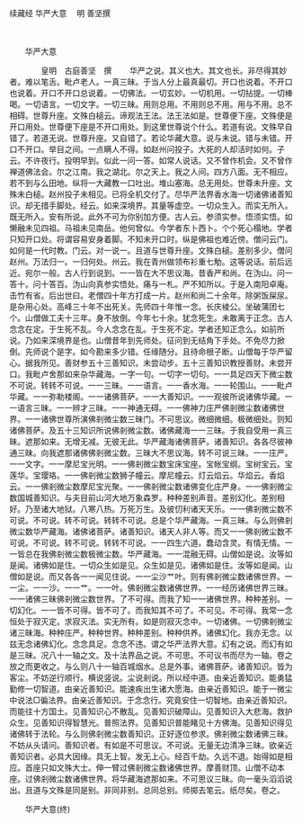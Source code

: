 续藏经   华严大意
　明 善坚撰

　　 

　　华严大意

　　　　皇明　古庭善坚　撰
　　华严之说。其义也大。其文也长。非尽得其妙者。难以笔舌。毗卢老人。一真三昧。于当人分上最真最切。开口也说着。不开口也说着。开口不开口总说着。一切佛法。一切玄妙。一切机用。一切拈提。一切棒喝。一切语言。一切文字。一切三昧。用则总用。不用则总不用。用与不用。总不相碍。世尊升座。文殊白槌云。谛观法王法。法王法如是。世尊便下座。文殊便是开口用处。世尊便下座是不开口用处。到这里世尊说个什么。若道有说。文殊早自错了。若道无说。世尊升座。又自错了。若论华藏大意。说与未说。错与未错。开口不开口。举目之间。一点瞒人不得。如赵州问投子。大死的人却活时如何。子云。不许夜行。投明早到。似此一问一答。如常人说话。又不曾作机会。又不曾作禅道佛法会。尔之江南。我之湖北。尔之天上。我之人间。四方八面。无不相应。若不到与么田地。纵将一大藏教一口吐出。堆山塞海。总无用处。世尊未升座。文殊未白槌。赵州投子未相见。已将全机交付了。尽华严法界香水海一切诸佛诸善知识。却无措手脚处。经云。如来深境界。其量等虚空。一切众生入。而实无所入。既无所入。安有所说。此外不可为你别加方便。古人云。参须实参。悟须实悟。如懒融未见四祖。马祖未见南岳。他何曾似。今学者东卜西卜。个个死心榻地。学者只知开口处。将谓容易安身着脚。不知未开口时。纵是佛祖也难近傍。僧问云门。如何是一代时教。门云。对一说一。且道与世尊升座。文殊白槌。差别多少。僧问赵州。万法归一。一归何处。州云。我在青州做领布衫重七觔。这等说话。前后远近。宛尔一般。古人行到说到。一一皆在大不思议海。昔香严和尚。在沩山。问一答十。问十答百。沩山向真参实悟处。痛与一札。严不知所以。于是入南阳卓庵。击竹有省。后出世曰。老僧四十年方打成一片。赵州和尚二十余年。除粥饭屎尿。是杂用心处。高峰三十年不出死关。先师四十年惟一念。长庆棱公。坐破蒲团七个。山僧做工夫十三年。身不放倒。今年七十余。犹念死生。未敢离于正念。古人念念在定。于生死不乱。今人念念在乱。于生死不定。学者还知正念么。如前所说。乃如来深境界是也。山僧昔年到先师处。征问到无结角下手处。不免尽力掀倒。先师说个是字。如今勘来多少错。任缘随分。且待命根子断。山僧每于华严留心。据我所见。善财参五十三善知识。未尝动步。五十三善知识教授善财。未尝开口。我毗卢舍那如来杂华藏海。一字一句。一切字一切句。一一具足四天下微尘数不可说。转转不可说。一一三昧。一一语言。一一香水海。一一轮围山。一一毗卢华藏。一一弥勒楼阁。一一诸佛菩萨。一一大善知识。一一观彼所说诸佛华藏。一一语言三昧。一一辨才三昧。一一神通无碍。一一佛神力庄严佛剎微尘数诸佛世界。一一诸佛世尊所演佛剎微尘数三昧门。不可思议。微细微细。极微细处。则知诸佛菩萨。及五十三知识所说佛剎微尘数。诸佛藏海一一三昧。于我自受用一真三昧。遮那如来。无增无减。无彼无此。华严藏海诸佛菩萨。诸善知识。各各尽彼神通三昧。向我遮那诸佛佛剎微尘数。三昧大不思议海。转不可说三昧。一一庄严。一一文字。一一摩尼宝光明。一一佛剎微尘数宝床宝座。宝帐宝纲。宝树宝云。宝莲华。宝璎珞。一一佛剎微尘数狮子幢云。摩尼幢云。灯云焰云。华焰云。香焰云。一一佛剎微尘数摩尼宝光聚。一一佛剎微尘数诸佛变化庄严身。一一佛剎微尘数国城善知识。与夫目前山河大地万象森罗。种种差别声音。差别幻化。差别相好。乃至诸大地狱。八寒八热。万死万生。及彼忉利诸天天乐。一一佛剎微尘数不可说。不可说。转不可说。转转不可说。总是个华严藏海。一真三昧。与么则佛剎微尘数华严藏海。诸佛诸菩萨。诸善知识。诸天人非人等。而又一一佛剎微尘数不可说。不可说。转不可说。转转不可说。一一四生六道。蠢动含灵。有情无情。一一皆总在我佛剎微尘数极微尘数。华严藏海。一一混融无碍。山僧如是说。汝等如是闻。诸佛如是住。一切众生如是见。众生如是见。诸佛如是住。汝等如是闻。山僧如是说。而又各各一一闻见住说。一一尘沙艹叶。则有佛剎微尘数诸佛世界。一一尘。一一沙。一一艹。一一叶。佛剎微尘数诸佛世界。一一经历诸佛世界三昧。一一诸佛三昧佛剎微尘数世界。了不可得。而我了知一一诸佛世界。种种差别。一切幻化。一一皆不可得。皆不可了。而我知其不可了。不可见。不可得。我常一念恒处于寂灭定。求寂灭法。实无所有。如是则寂灭念中。一切诸佛。一切佛剎微尘诸三昧海。种种庄严。种种世界。种种差别。种种供养。诸佛幻化。我亦无念。以兹无念诸佛幻化。念念具足。念念不违。谓之华严法界大意。幻有之说。而幻有如是三昧。况八十一轴之文。及十法界品之说。不可思。不可议书而尽为一轴。卷之放之而更收之。与么则八十一轴百城烟水。总是外事。诸佛菩萨。诸善知识。皆为客尘。不妨逆行顺行。横说竖说。尘说剎说。所以经中道。由亲近善知识。能勇猛勤修一切智道。由亲近善知识。能速疾出生诸大愿海。由亲近善知识。能于一微尘中说法□徧法界。由亲近善知识。于念念行。究竟安住一切智地。由亲近善知识。而能往十方国土。见善知识心不散乱。见善知识破障山。见善知识入大悲海。救护众生。见善知识得智慧光。普照法界。见善知识普能睹见十方佛海。见善知识得见诸佛转于法轮。与么则佛剎微尘数善知识。正好逐位参求。佛剎微尘数诸佛三昧。不妨从头请问。善知识者。有如是不可思议。不可说。无量无边清净三昧。欲亲近善知识者。必具大因缘。具无上智。发无上心。经百千劫。久远不退。始得如是相应。首座只如文殊大士。伸一臂过佛剎微尘数诸佛世界。摩善财顶。山僧不动本座。过佛剎微尘数诸佛世界。将华藏海遮那如来。不可思议三昧。向一毫头滔滔说出。且道与文殊是同是别。非同非别。总同总别。师掷去笔云。纸尽矣。卷之。

　　华严大意(终)

